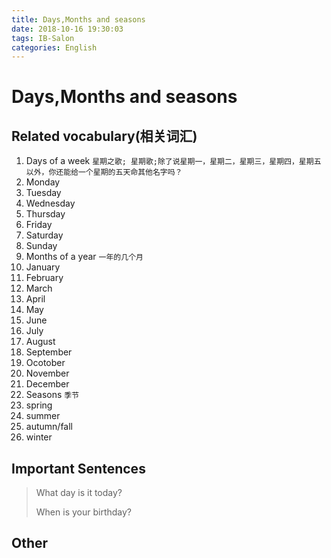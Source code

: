 ```yaml
---
title: Days,Months and seasons
date: 2018-10-16 19:30:03
tags: IB-Salon
categories: English
---
```


# Days,Months and seasons

## Related vocabulary(相关词汇)

1. Days of  a week `星期之歌; 星期歌;除了说星期一，星期二，星期三，星期四，星期五以外，你还能给一个星期的五天命其他名字吗？`
2. Monday
3. Tuesday
4. Wednesday
5. Thursday
6. Friday
7. Saturday
8. Sunday
9. Months of a year `一年的几个月`
10. January
11. February
12. March
13. April
14. May
15. June
16. July
17. August
18. September
19. Ocotober
20. November
21. December
22. Seasons `季节`
23. spring
24. summer
25. autumn/fall
26. winter
 

## Important Sentences

> What day is it today?
> 
> When is your birthday?

## Other













